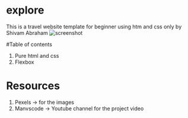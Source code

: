 # explore
This is a travel website template for beginner using htm and css only by Shivam Abraham
![screenshot](https://user-images.githubusercontent.com/82175847/156267073-02cb1d8b-dcff-4c63-9539-b289dbc8d3fc.png)

#Table of contents
1. Pure html and css
2. Flexbox

# Resources
1. Pexels -> for the images
2. Manvscode -> Youtube channel for the project video
